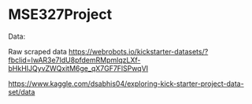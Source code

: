 # MSE327Project

Data:

Raw scraped data
https://webrobots.io/kickstarter-datasets/?fbclid=IwAR3e7IdU8pfdemRMpmlqzLXf-bHkHIJQyvZWQxitM6ge_qX7GF7FlSPwqVI

https://www.kaggle.com/dsabhis04/exploring-kick-starter-project-data-set/data

